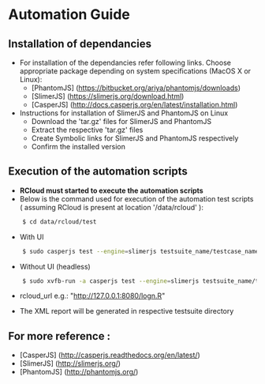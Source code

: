 # Automation Guide

## Installation of dependancies
* For installation of the dependancies refer following links. Choose appropriate package depending on system specifications (MacOS X or Linux):
	- [PhantomJS] (https://bitbucket.org/ariya/phantomjs/downloads)
	- [SlimerJS] (https://slimerjs.org/download.html)
	- [CasperJS] (http://docs.casperjs.org/en/latest/installation.html)
* Instructions for installation of SlimerJS and PhantomJS on Linux
  - Download the 'tar.gz' files for SlimerJS and PhantomJS
  - Extract the respective 'tar.gz' files
  - Create Symbolic links for SlimerJS and PhantomJS respectively
  - Confirm the installed version 
  

## Execution of the automation scripts
- **RCloud must started to execute the automation scripts**
- Below is the command used for execution of the automation test scripts ( assuming RCloud is present at location '/data/rcloud' ):

```sh
	$ cd data/rcloud/test
```
- With UI

```sh
	$ sudo casperjs test --engine=slimerjs testsuite_name/testcase_name.js --username=github_username --password=github_password --url=rcloud_url --xunit=testsuite_name/report_name.xml
```
- Without UI (headless)

```sh
	$ sudo xvfb-run -a casperjs test --engine=slimerjs testsuite_name/testcase_name.js --username=github_username --password=github_password --url=rcloud_url --xunit=testsuite_name/report_name.xml
```
- rcloud_url e.g.: "http://127.0.0.1:8080/logn.R"

* The XML report will be generated in respective testsuite directory

## For more reference :
- [CasperJS] (http://casperjs.readthedocs.org/en/latest/)
- [SlimerJS] (http://slimerjs.org/)
- [PhantomJS] (http://phantomjs.org/)
